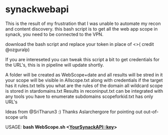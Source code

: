 # synackwebapi
This is the result of my frustration that I was unable to automate my recon and content discovery.
this bash script is to get all the web app scope in synack, you need to be connected to the VPN.

download the bash script and replace your token in place of <<token>>( credit @ozguralp)

If you are intereseted you can tweak this script a bit to get credentials for the URL's, this is in pipeline will update shortly.

A folder will be created as WebScope+date and all results will be stred in it 
your scope will be visible in Allscope.txt along with credentials if the target has it
rules.txt tells you what are the rules of the domain
all wildcard scope is stored in stardomains.txt
Results in reconinput.txt can be integrated with any tools you have to enumerate subdomains
scopeforkid.txt has only URL's

Ideas from @SriTharun3 :)
Thanks Aslarchergore for pointing out out-of-scope urls


USAGE:
**bash WebScope.sh <<YourSynackAPI::key>>**
